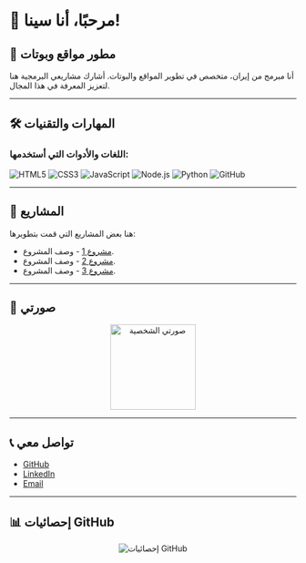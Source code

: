 # 👋 مرحبًا، أنا سينا!

## 🚀 مطور مواقع وبوتات

أنا مبرمج من إيران، متخصص في تطوير المواقع والبوتات. أشارك مشاريعي البرمجية هنا لتعزيز المعرفة في هذا المجال.

---

## 🛠️ المهارات والتقنيات

### اللغات والأدوات التي أستخدمها:
<p align="left">
    <img src="https://img.shields.io/badge/HTML5-E34F26?style=for-the-badge&logo=html5&logoColor=white" alt="HTML5" />
    <img src="https://img.shields.io/badge/CSS3-1572B6?style=for-the-badge&logo=css3&logoColor=white" alt="CSS3" />
    <img src="https://img.shields.io/badge/JavaScript-F7DF1E?style=for-the-badge&logo=javascript&logoColor=black" alt="JavaScript" />
    <img src="https://img.shields.io/badge/Node.js-339933?style=for-the-badge&logo=nodedotjs&logoColor=white" alt="Node.js" />
    <img src="https://img.shields.io/badge/Python-3776AB?style=for-the-badge&logo=python&logoColor=white" alt="Python" />
    <img src="https://img.shields.io/badge/GitHub-100000?style=for-the-badge&logo=github&logoColor=white" alt="GitHub" />
</p>

---

## 📂 المشاريع

هنا بعض المشاريع التي قمت بتطويرها:

- [مشروع 1](https://github.com/username/project1) - وصف المشروع.
- [مشروع 2](https://github.com/username/project2) - وصف المشروع.
- [مشروع 3](https://github.com/username/project3) - وصف المشروع.

---

## 📸 صورتي

<p align="center">
    <img src="https://via.placeholder.com/150" alt="صورتي الشخصية" width="150" />
</p>

---

## 📞 تواصل معي

- [GitHub](https://github.com/username)
- [LinkedIn](https://linkedin.com/in/username)
- [Email](mailto:your-email@example.com)

---

## 📊 إحصائيات GitHub

<p align="center">
    <img src="https://github-readme-stats.vercel.app/api?username=username&show_icons=true&theme=dark" alt="إحصائيات GitHub" />
</p>
